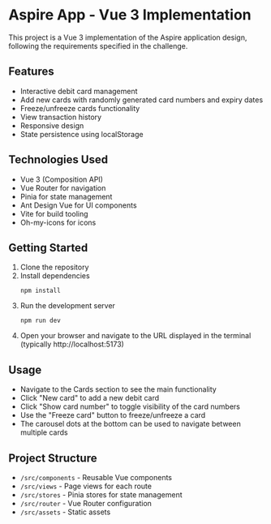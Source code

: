 # Aspire App - Vue 3 Implementation

This project is a Vue 3 implementation of the Aspire application design, following the requirements specified in the challenge.

## Features

- Interactive debit card management
- Add new cards with randomly generated card numbers and expiry dates
- Freeze/unfreeze cards functionality
- View transaction history
- Responsive design
- State persistence using localStorage

## Technologies Used

- Vue 3 (Composition API)
- Vue Router for navigation
- Pinia for state management
- Ant Design Vue for UI components
- Vite for build tooling
- Oh-my-icons for icons

## Getting Started

1. Clone the repository
2. Install dependencies
   ```
   npm install
   ```
3. Run the development server
   ```
   npm run dev
   ```
4. Open your browser and navigate to the URL displayed in the terminal (typically http://localhost:5173)

## Usage

- Navigate to the Cards section to see the main functionality
- Click "New card" to add a new debit card
- Click "Show card number" to toggle visibility of the card numbers
- Use the "Freeze card" button to freeze/unfreeze a card
- The carousel dots at the bottom can be used to navigate between multiple cards

## Project Structure

- `/src/components` - Reusable Vue components
- `/src/views` - Page views for each route
- `/src/stores` - Pinia stores for state management
- `/src/router` - Vue Router configuration
- `/src/assets` - Static assets
